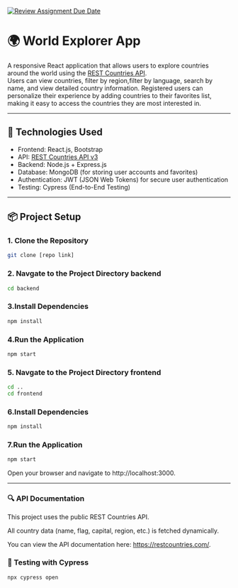 [![Review Assignment Due Date](https://classroom.github.com/assets/deadline-readme-button-22041afd0340ce965d47ae6ef1cefeee28c7c493a6346c4f15d667ab976d596c.svg)](https://classroom.github.com/a/mNaxAqQD)

# 🌍 World Explorer App

A responsive React application that allows users to explore countries around the world using the [REST Countries API](https://restcountries.com/).  
Users can view countries, filter by region,filter by language, search by name, and view detailed country information.
Registered users can personalize their experience by adding countries to their favorites list, making it easy to access the countries they are most interested in.

---

## 🚀 Technologies Used

- Frontend: React.js, Bootstrap
- API: [REST Countries API v3](https://restcountries.com/)
- Backend: Node.js + Express.js
- Database: MongoDB (for storing user accounts and favorites)
- Authentication: JWT (JSON Web Tokens) for secure user authentication
- Testing: Cypress (End-to-End Testing)

---

## 📦 Project Setup

### 1. Clone the Repository

```bash
git clone [repo link]
```

### 2. Navgate to the Project Directory backend

```bash
cd backend
```

### 3.Install Dependencies

```bash
npm install
```
### 4.Run the Application

```bash
npm start
```

### 5. Navgate to the Project Directory frontend

```bash
cd ..
cd frontend
```

### 6.Install Dependencies

```bash
npm install
```

### 7.Run the Application

```bash
npm start
```
Open your browser and navigate to http://localhost:3000.

---

### 🔍 API Documentation

This project uses the public REST Countries API.

All country data (name, flag, capital, region, etc.) is fetched dynamically.

You can view the API documentation here: https://restcountries.com/.

### 🧪 Testing with Cypress

```bash
npx cypress open
```